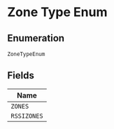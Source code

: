 
# Zone Type Enum

## Enumeration

`ZoneTypeEnum`

## Fields

| Name |
|  --- |
| `ZONES` |
| `RSSIZONES` |

